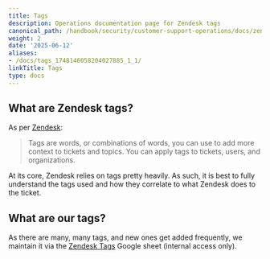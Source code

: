 ```yaml
---
title: Tags
description: Operations documentation page for Zendesk tags
canonical_path: /handbook/security/customer-support-operations/docs/zendesk/tags
weight: 2
date: '2025-06-12'
aliases:
- /docs/tags_1748146058204027885_1_1/
linkTitle: Tags
type: docs
---
```


## What are Zendesk tags?

As per [Zendesk](https://support.zendesk.com/hc/en-us/articles/4408888664474-About-tags):

> Tags are words, or combinations of words, you can use to add more context to tickets and topics. You can apply tags to tickets, users, and organizations.

At its core, Zendesk relies on tags pretty heavily. As such, it is best to fully understand the tags used and how they correlate to what Zendesk does to the ticket.

## What are our tags?

As there are many, many tags, and new ones get added frequently, we maintain it via the [Zendesk Tags](https://docs.google.com/spreadsheets/d/1VUaXLcE3L--uBhKi2VrNk8wzaslkydF5AMTMsJMiQpU/edit?usp=sharing) Google sheet (internal access only).

